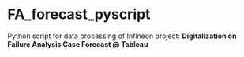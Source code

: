 # FA_forecast_pyscript

Python script for data processing of Infineon project: **Digitalization on Failure Analysis Case Forecast @ Tableau**
